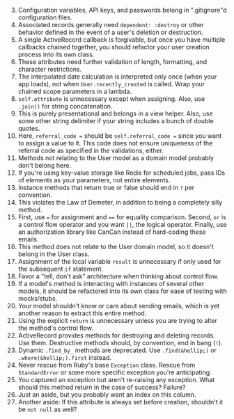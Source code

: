 3. Configuration variables, API keys, and passwords belong in ".gitignore"d configuration files.
5. Associated records generally need `dependent: :destroy` or other behavior defined in the event of a user's deletion or destruction.
9. A single ActiveRecord callback is forgivable, but once you have multiple callbacks chained together, you should refactor your user creation process into its own class.
11. These attributes need further validation of length, formatting, and character restrictions.
14. The interpolated date calculation is interpreted only once (when your app loads), not when `User.recently_created` is called. Wrap your chained scope parameters in a lambda.
17. `self.attribute` is unnecessary except when assigning. Also, use `.join()` for string concatenation.
21. This is purely presentational and belongs in a view helper. Also, use some other string delimiter if your string includes a bunch of double quotes.
25. Here, `referral_code =` should be `self.referral_code =` since you want to assign a value to it. This code does not ensure uniqueness of the referral code as specified in the validations, either.
28. Methods not relating to the User model as a domain model probably don't belong here.
29. If you're using key-value storage like Redis for scheduled jobs, pass IDs of elements as your parameters, not entire elements.
32. Instance methods that return true or false should end in `?` per convention.
37. This violates the Law of Demeter, in addition to being a completely silly method.
41. First, use `=` for assignment and `==` for equality comparison. Second, `or` is a control flow operator and you want `||`, the logical operator. Finally, use an authorization library like CanCan instead of hard-coding these emails.
44. This method does not relate to the User domain model, so it doesn't belong in the User class.
45. Assignment of the local variable `result` is unnecessary if only used for the subsequent `if` statement.
47. Favor a "tell, don't ask" architecture when thinking about control flow.
48. If a model's method is interacting with instances of several other models, it should be refactored into its own class for ease of testing with mocks/stubs.
49. Your model shouldn't know or care about sending emails, which is yet another reason to extract this entire method.
50. Using the explicit `return` is unnecessary unless you are trying to alter the method's control flow.
57. ActiveRecord provides methods for destroying and deleting records. Use them. Destructive methods should, by convention, end in bang (`!`).
59. Dynamic `.find_by_` methods are deprecated. Use `.find(&hellip;)` or `.where(&hellip;).first` instead.
61. Never rescue from Ruby's base `Exception` class. Rescue from `StandardError` or some more specific exception you're anticipating.
62. You captured an exception but aren't re-raising any exception. What should this method return in the case of success? Failure?
73. Just an aside, but you probably want an index on this column.
76. Another aside: If this attribute is always set before creation, shouldn't it be `not null` as well?